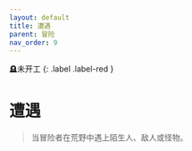 ```yaml
---
layout: default
title: 遭遇
parent: 冒险
nav_order: 9
---
```


🪦未开工
{: .label .label-red }

# 遭遇

> 当冒险者在荒野中遇上陌生人、敌人或怪物。
